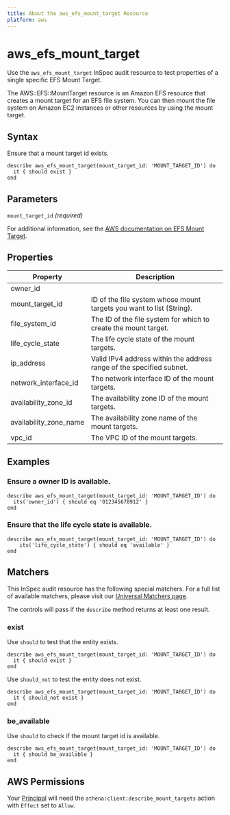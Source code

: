 ```yaml
---
title: About the aws_efs_mount_target Resource
platform: aws
---
```


# aws\_efs\_mount\_target

Use the `aws_efs_mount_target` InSpec audit resource to test properties of a single specific EFS Mount Target.

The AWS::EFS::MountTarget resource is an Amazon EFS resource that creates a mount target for an EFS file system. You can then mount the file system on Amazon EC2 instances or other resources by using the mount target.

## Syntax

Ensure that a mount target id exists.

    describe aws_efs_mount_target(mount_target_id: 'MOUNT_TARGET_ID') do
      it { should exist }
    end

## Parameters

`mount_target_id` _(required)_

For additional information, see the [AWS documentation on EFS Mount Target](https://docs.aws.amazon.com/AWSCloudFormation/latest/UserGuide/aws-resource-efs-mounttarget.html).

## Properties

| Property | Description|
| --- | --- |
| owner_id | | The owner ID of the mount targets. | |
| mount_target_id | ID of the file system whose mount targets you want to list (String). |
| file_system_id | The ID of the file system for which to create the mount target. |
| life_cycle_state | The life cycle state of the mount targets. |
| ip_address | Valid IPv4 address within the address range of the specified subnet. |
| network_interface_id | The network interface ID of the mount targets. |
| availability_zone_id | The availability zone ID of the mount targets. |
| availability_zone_name | The availability zone name of the mount targets. |
| vpc_id | The VPC ID of the mount targets. |

## Examples

### Ensure a owner ID is available.

    describe aws_efs_mount_target(mount_target_id: 'MOUNT_TARGET_ID') do
      its('owner_id') { should eq '012345678912' }
    end

### Ensure that the life cycle state is available.

    describe aws_efs_mount_target(mount_target_id: 'MOUNT_TARGET_ID') do
        its('life_cycle_state') { should eq 'available' }
    end

## Matchers

This InSpec audit resource has the following special matchers. For a full list of available matchers, please visit our [Universal Matchers page](https://www.inspec.io/docs/reference/matchers/).

The controls will pass if the `describe` method returns at least one result.

### exist

Use `should` to test that the entity exists.

    describe aws_efs_mount_target(mount_target_id: 'MOUNT_TARGET_ID') do
      it { should exist }
    end

Use `should_not` to test the entity does not exist.

    describe aws_efs_mount_target(mount_target_id: 'MOUNT_TARGET_ID') do
      it { should_not exist }
    end

### be_available

Use `should` to check if the mount target id is available.

    describe aws_efs_mount_target(mount_target_id: 'MOUNT_TARGET_ID') do
      it { should be_available }
    end

## AWS Permissions

Your [Principal](https://docs.aws.amazon.com/IAM/latest/UserGuide/intro-structure.html#intro-structure-principal) will need the `athena:client:describe_mount_targets` action with `Effect` set to `Allow`.

